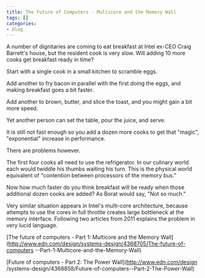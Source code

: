 ```yaml
---
title: The Future of Computers - Multicore and the Memory Wall
tags: []
categories:
- blog
---
```

A number of dignitaries are coming to eat breakfast at Intel ex-CEO Craig
Barrett's house, but the resident cook is very slow. Will adding 10 more cooks
get breakfast ready in time?
<!--more-->

>

Start with a single cook in a small kitchen to scramble eggs.

Add another to fry bacon in parallel with the first doing the eggs, and making
breakfast goes a bit faster.

Add another to brown, butter, and slice the toast, and you might gain a bit
more speed.

Yet another person can set the table, pour the juice, and serve.

It is still not fast enough so you add a dozen more cooks to get that "magic",
"exponential" increase in performance.

There are problems however.

The first four cooks all need to use the refrigerator. In our culinary world
each would twiddle his thumbs waiting his turn. This is the physical world
equivalent of "contention between processors of the memory bus."

Now how much faster do you think breakfast will be ready when those additional
dozen cooks are added? As Borat would say, "Not so much."

Very similar situation appears in Intel's multi-core architecture, because
attempts to use the cores in full throttle creates large bottleneck at the
memory interface. Following two articles from 2011 explains the problem in
very lucid language.

[The future of computers - Part 1: Multicore and the Memory
Wall](http://www.edn.com/design/systems-design/4368705/The-future-of-computers
--Part-1-Multicore-and-the-Memory-Wall)

[Future of computers - Part 2: The Power Wall](http://www.edn.com/design
/systems-design/4368858/Future-of-computers--Part-2-The-Power-Wall)

